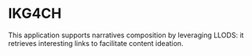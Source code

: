 # IKG4CH
This application supports narratives composition by leveraging LLODS: it retrieves interesting links to facilitate content ideation.

